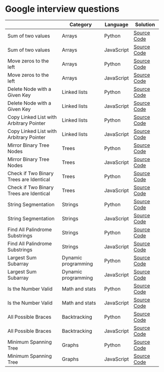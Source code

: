 # Google interview questions

|  | Category | Language | Solution |
| --- | --- | --- | --- |
| Sum of two values | Arrays | Python | [Source Code](/solutions/python/sum-of-two-values.py) |
| Sum of two values | Arrays | JavaScript | [Source Code](/solutions/javascript/sum-of-two-values.js) |
| Move zeros to the left | Arrays | Python | [Source Code](/solutions/python/move-zeros-to-the-left.py) |
| Move zeros to the left  | Arrays | JavaScript | [Source Code](/solutions/javascript/move-zeros-to-the-left.js) |
| Delete Node with a Given Key | Linked lists | Python | [Source Code](/solutions/python/delete-node-with-given-key.py) |
| Delete Node with a Given Key | Linked lists | JavaScript | [Source Code](/solutions/javascript//delete-node-with-given-key.js) |
| Copy Linked List with Arbitrary Pointer | Linked lists | Python | [Source Code](/solutions/python/copy-linked-list-with-arbitrary-pointer.py) |
| Copy Linked List with Arbitrary Pointer | Linked lists | JavaScript | [Source Code](/solutions/javascript/copy-linked-list-with-arbitrary-pointer.js) |
| Mirror Binary Tree Nodes | Trees | Python | [Source Code](/solutions/python/mirror-binary-trees.py) |
| Mirror Binary Tree Nodes | Trees | JavaScript | [Source Code](/solutions/javascript/mirror-binary-trees.js) |
| Check if Two Binary Trees are Identical | Trees | Python | [Source Code](/solutions/python/check-if-two-binary-trees-are-identical.py) |
| Check if Two Binary Trees are Identical | Trees | JavaScript | [Source Code](/solutions/javascript/check-if-two-binary-trees-are-identical.js) |
| String Segmentation | Strings | Python | [Source Code](/solutions/python/string-segmentation.py) |
| String Segmentation | Strings | JavaScript | [Source Code](/solutions/javascript/string-segmentation.js) |
| Find All Palindrome Substrings | Strings | Python | [Source Code](/solutions/python/find-all-palindrome-substrings.py) |
| Find All Palindrome Substrings | Strings | JavaScript | [Source Code](/solutions/javascript/find-all-palindrome-substrings.js) |
| Largest Sum Subarray | Dynamic programming | Python | [Source Code](/solutions/python/largest-sum-subarry.py) |
| Largest Sum Subarray | Dynamic programming | JavaScript | [Source Code](/solutions/javascript/largest-sum-subarry.js) |
| Is the Number Valid | Math and stats | Python | [Source Code](/solutions/python/determine-if-the-number-is-valid.py) |
| Is the Number Valid | Math and stats | JavaScript | [Source Code](/solutions/javascript/determine-if-the-number-is-valid.js) |
| All Possible Braces | Backtracking | Python | [Source Code](/solutions/python/print-balanced-brace-combinations.py) |
| All Possible Braces | Backtracking | JavaScript | [Source Code](/solutions/javascript/print-balanced-brace-combinations.js) |
| Minimum Spanning Tree | Graphs | Python | [Source Code](/solutions/python/minimum-spanning-tree.py) |
| Minimum Spanning Tree | Graphs | JavaScript | [Source Code](/solutions/javascript/minimum-spanning-tree.js) |
